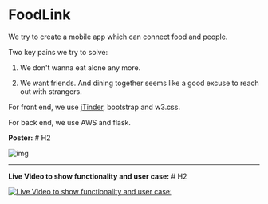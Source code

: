 # FoodLink

We try to create a mobile app which can connect food and people.

Two key pains we try to solve:

1. We don't wanna eat alone any more.

2. We want friends. And dining together seems like a good excuse to reach out with strangers.

For front end, we use [jTinder](https://github.com/do-web/jTinder), bootstrap and w3.css.

For back end, we use AWS and flask.

**Poster:** # H2

![img](http://i.imgur.com/zkzt7SI.png)

----------------------------------------------------------
**Live Video to show functionality and user case:** # H2

[![Live Video to show functionality and user case:](http://i.imgur.com/EgXkOXo.jpg)](https://www.youtube.com/watch?v=0MdodCUinL0)
